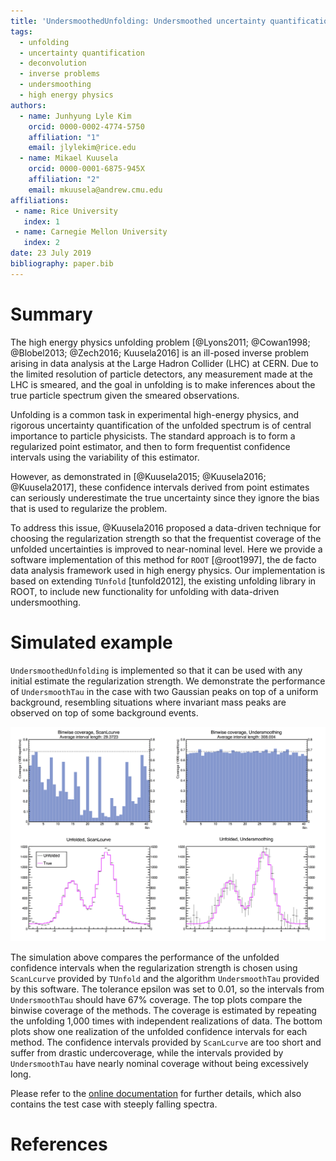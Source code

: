 ```yaml
---
title: 'UndersmoothedUnfolding: Undersmoothed uncertainty quantification for unfolding in ROOT'
tags:
  - unfolding
  - uncertainty quantification
  - deconvolution
  - inverse problems
  - undersmoothing
  - high energy physics
authors:
  - name: Junhyung Lyle Kim
    orcid: 0000-0002-4774-5750
    affiliation: "1"
    email: jlylekim@rice.edu
  - name: Mikael Kuusela
    orcid: 0000-0001-6875-945X
    affiliation: "2"
    email: mkuusela@andrew.cmu.edu
affiliations:
 - name: Rice University
   index: 1
 - name: Carnegie Mellon University
   index: 2
date: 23 July 2019
bibliography: paper.bib
---
```


# Summary

The high energy physics unfolding problem [@Lyons2011; @Cowan1998; @Blobel2013; @Zech2016; Kuusela2016] is an ill-posed inverse problem arising in data analysis at the Large Hadron Collider (LHC) at CERN. Due to the limited resolution of particle detectors, any measurement made at the LHC is smeared, and the goal in unfolding is to make inferences about the true particle spectrum given the smeared observations.

Unfolding is a common task in experimental high-energy physics, and rigorous uncertainty quantification of the unfolded spectrum is of central importance to particle physicists. The standard approach is to form a regularized point estimator, and then to form frequentist confidence intervals using the variability of this estimator.

However, as demonstrated in [@Kuusela2015; @Kuusela2016; @Kuusela2017], these confidence intervals derived from point estimates can seriously underestimate the true uncertainty since they ignore the bias that is used to regularize the problem.

To address this issue, @Kuusela2016 proposed a data-driven technique for choosing the regularization strength so that the frequentist coverage of the unfolded uncertainties is improved to near-nominal level. Here we provide a software implementation of this method for `ROOT` [@root1997], the de facto data analysis framework used in high energy physics. Our implementation is based on extending `TUnfold` [tunfold2012], the existing unfolding library in ROOT, to include new functionality for unfolding with data-driven undersmoothing.

# Simulated example

`UndersmoothedUnfolding` is implemented so that it can be used with any initial estimate the regularization strength. We demonstrate the performance of `UndersmoothTau` in the case with two Gaussian peaks on top of a uniform background, resembling situations where invariant mass peaks are observed on top of some background events.

![Demonstration](UndersmoothDemo.png)

The simulation above compares the performance of the unfolded confidence intervals when the regularization strength is chosen using `ScanLcurve` provided by `TUnfold` and the algorithm `UndersmoothTau` provided by this software. The tolerance epsilon was set to 0.01, so the intervals from `UndersmoothTau` should have 67% coverage. The top plots compare the binwise coverage of the methods. The coverage is estimated by repeating the unfolding 1,000 times with independent realizations of data. The bottom plots show one realization of the unfolded confidence intervals for each method. The confidence intervals provided by `ScanLcurve` are too short and suffer from drastic undercoverage, while the intervals provided by `UndersmoothTau` have nearly nominal coverage without being excessively long.

Please refer to the [online documentation](https://jlylekim.github.io/UndersmoothedUnfolding/) for further details, which also
contains the test case with steeply falling spectra.

# References
